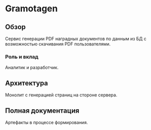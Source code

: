 # Gramotagen

## Обзор
Сервис генерации PDF наградных документов по данным из БД с возможностью скачивания PDF пользователями.

### Роль и вклад
Аналитик и разработчик.

## Архитектура
Монолит с генерацией страниц на стороне сервера.

## Полная документация
Артефакты в процессе формирования.

